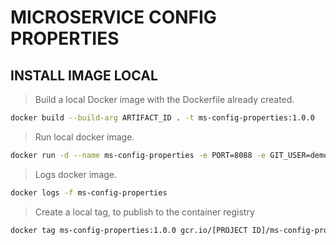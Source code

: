 # MICROSERVICE CONFIG PROPERTIES

## INSTALL IMAGE LOCAL

> Build a local Docker image with the Dockerfile already created.

```bash
docker build --build-arg ARTIFACT_ID . -t ms-config-properties:1.0.0
```

> Run local docker image.

```bash
docker run -d --name ms-config-properties -e PORT=8088 -e GIT_USER=demo -e GIT_PWD=1234 -p 8088:8088 ms-config-properties:1.0.0 docker run -d --name ms-admin-server -e PORT=9000 -p 9000:9000 --network=microservice  ms-admin-server:1.0.0
```

> Logs docker image.

```bash
docker logs -f ms-config-properties
```

> Create a local tag, to publish to the container registry

```bash
docker tag ms-config-properties:1.0.0 gcr.io/[PROJECT ID]/ms-config-properties:1.0.0
```